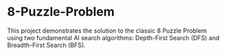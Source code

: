# 8-Puzzle-Problem
This project demonstrates the solution to the classic 8 Puzzle Problem using two fundamental AI search algorithms: Depth-First Search (DFS) and Breadth-First Search (BFS).
